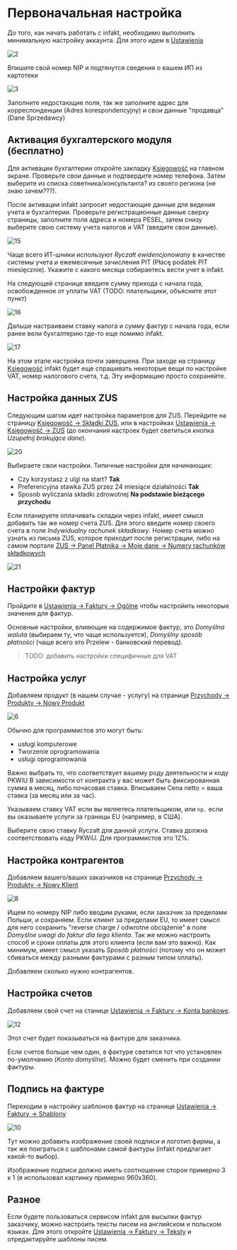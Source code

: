 # Первоначальная настройка

До того, как начать работать с infakt, необходимо выполнить минимальную настройку аккаунта.
Для этого идем в [Ustawienia][1]

![2]

Впишите свой номер NIP и подтянутся сведения о вашем ИП из картотеки

![3]

Заполните недостающие поля, так же заполните адрес для корреспонденции (Adres korespondencyjny) и свои данные "продавца" (Dane Sprzedawcy)

## Активация бухгалтерского модуля (бесплатно)

Для активации бухгалтерии откройте закладку [Księgowość][14] на главном экране. Проверьте свои данные и подтвердите номер телефона. Затем выберите из списка советника/консультанта? из своего региона (не знаю зачем???).

После активации infakt запросит недостающие данные для ведения учета и бухгалтерии. Проверьте регистрационные данные сверху страницы, заполните поля адреса и номера PESEL, затем снизу выберите свою систему учета налогов и VAT (введите свои данные).

![15]

Чаще всего ИТ-шники используют *Ryczałt ewidencjonowany* в качестве системы учета и ежемесячные зачисления PIT (Płacę podatek PIT miesięcznie).
Укажите с какого месяца собираетесь вести учет в infakt.

На следующей странице введите сумму прихода с начала года, освобожденное от уплаты VAT (TODO: плательщики, объясните этот пункт)

![16]

Дальше настраиваем ставку налога и сумму фактур с начала года, если ранее вели бухгалтерию где-то еще помимо infakt.

![17]

На этом этапе настройка почти завершена. При заходе на страницу [Księgowość][14] infakt будет еще спрашивать некоторые вещи по настройке VAT, номер налогового счета, т.д. Эту информацию просто сохраняйте.

## Настройка данных ZUS

Следующим шагом идет настройка параметров для ZUS. Перейдите на страницу [Księgowość -> Składki ZUS][18], или в настройках [Ustawienia -> Księgowość -> ZUS][19] (до окончания настроек будет светиться кнопка *Uzupełnij brakujące dane*).

![20]

Выбираете свои настройки. Типичные настройки для начинающих:

* Czy korzystasz z ulgi na start? **Tak**
* Preferencyjna stawka ZUS przez 24 miesiące działalności **Tak**
* Sposob wyliczania składki zdrowotnej **Na podstawie bieżącego przychodu**

Если планируете оплачивать складки через infakt, имеет смысл добавить так же номер счета ZUS. Для этого введите номер своего счета в поле *Indywidualny rachunek składkowy*. Номер счета можно узнать из письма ZUS, которое приходит после регистрации, либо на самом портале [ZUS -> Panel Płatnika -> Moje dane -> Numery rachunków składkowych][22]

![21]

## Настройки фактур

Пройдите в [Ustawienia -> Faktury -> Ogólne][4] чтобы настройить некоторые значения для фактур.

Основные настройки, влияющие на содержимое фактур, это *Domyślna waluta* (выбираем ту, что чаще используется), *Domyślny sposób płatności* (чаще всего это Przelew - банковский перевод).

> TODO: добавить настройки специфичные для VAT

## Настройка услуг

Добавляем продукт (в нашем случае - услугу) на странице [Przychody -> Produkty -> Nowy Produkt][5]

![6]

Обычно для программистов это могут быть:

* usługi komputerowe
* Tworzenie oprogramowania
* usługi oprogramowania

Важно выбрать то, что соответствует вашему роду деятельности и коду PKWiU
В зависимости от контракта у вас может быть фиксированная сумма в месяц, либо почасовая ставка. Вписываем Cena netto = ваша ставка (за месяц или за час).

Указываем ставку VAT если вы являетесь плательщиком, или `np.` если вы оказываете услуги за границы EU (например, в США).

Выберите свою ставку Ryczałt для данной услуги. Ставка должна соответствовать коду PKWiU. Для программистов это 12%.

## Настройка контрагентов

Добавляем вашего/ваших заказчиков на странице [Przychody -> Produkty -> Nowy Klient][7]

![8]

Ищем по номеру NIP либо вводим руками, если заказчик за пределами Польши, и сохраняем.
Если клиент за пределами EU, то имеет смысл для него сохранить "reverse charge / odwrotne obciążenie" в поле *Domyślne uwagi do faktur dla tego klienta*. Так же можно настроить способ и сроки оплаты для этого клиента (если вам это важно). Как минимум, имеет смысл указать *Sposób płatności* (потому что он может сбиваться между разными фактурами с разным типом оплаты).

Добавляем сколько нужно контрагентов.

## Настройка счетов

Добавляем свой счет на станице [Ustawienia -> Faktury -> Konta bankowe][11].

![12]

Этот счет будет показываться на фактуре для заказчика.

Если счетов больше чем один, в фактуре светится тот что установлен по-умолчанию (*Konto domyślne*). Можно будет сменить при создании фактуры.

## Подпись на фактуре

Переходим в настройку шаблонов фактур на странице [Ustawienia -> Faktury -> Shablony][9]

![10]

Тут можно добавить изображение своей подписи и логотип фирмы, а так же поиграться с шаблонами самой фактуры (infakt предлагает какой-то выбор).

Изображение подписи должно иметь соотношение сторон примерно 3 к 1 (я использовал картинку примерно 960x360).

## Разное

Если будете пользоваться сервисом infakt для высылки фактур заказчику, можно настроить тексты писем на английском и польском языках. Для этого откройте [Ustawienia -> Faktury -> Teksty][13] и отредактируйте шаблоны писем.

[1]: https://app.infakt.pl/app/ustawienia/konto/dane_firmy
[2]: images/infakt_settings/ustawienia.png
[3]: images/infakt_settings/nip.png
[4]: https://app.infakt.pl/app/ustawienia/faktury/ogolne
[5]: https://app.infakt.pl/app/produkty
[6]: images/infakt_settings/nowy_produkt.png
[7]: https://app.infakt.pl/app/klienci
[8]: images/infakt_settings/nowy_klient.png
[9]: https://app.infakt.pl/app/ustawienia/faktury/szablony
[10]: images/infakt_settings/szablony.png
[11]: https://app.infakt.pl/app/ustawienia/faktury/konta_bankowe
[12]: images/infakt_settings/konto_bankowe.png
[13]: https://app.infakt.pl/app/ustawienia/faktury/teksty
[14]: https://app.infakt.pl/app/ksiegowosc
[15]: images/infakt_settings/ksiegovosc_dane_podstavove.png
[16]: images/infakt_settings/ksiegovosc_kwota.png
[17]: images/infakt_settings/ksiegovosc_przychody.png
[18]: https://app.infakt.pl/app/program_do_ksiegowosci/deklaracja_zus
[19]: https://app.infakt.pl/app/ustawienia/ksiegowosc/zus
[20]: images/infakt_settings/ksiegovosc_zus.png
[21]: images/infakt_settings/ustawienia_zus.png
[22]: https://www.zus.pl/portal/obszar-platnika.npi#KPL0001
